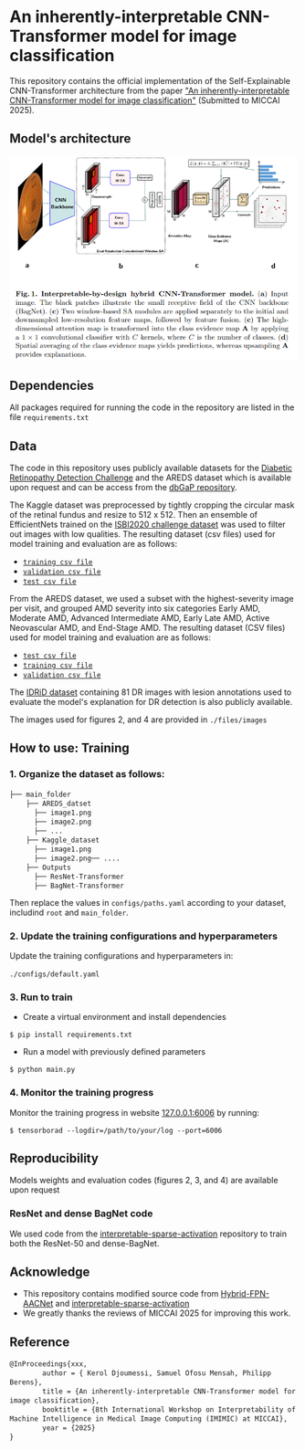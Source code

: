 # An inherently-interpretable CNN-Transformer model for image classification
This repository contains the official implementation of the Self-Explainable CNN-Transformer architecture from the paper ["An inherently-interpretable CNN-Transformer model for image classification"](https://conferences.miccai.org/2025/en/default.asp) (Submitted to MICCAI 2025).

## Model's architecture
![Model's architecture](./files/fig1_architecture.png)

## Dependencies
All packages required for running the code in the repository are listed in the file `requirements.txt`

## Data
The code in this repository uses publicly available datasets for the [Diabetic Retinopathy Detection Challenge](https://www.kaggle.com/c/diabetic-retinopathy-detection/data) and the AREDS dataset which is available upon request and can be access from the [dbGaP repository](https://www.ncbi.nlm.nih.gov/projects/gap/cgi-bin/study.cgi?study_id=phs000001.v3.p1).

The Kaggle dataset was preprocessed by tightly cropping the circular mask of the retinal fundus and resize to 512 x 512. Then an ensemble of EfficientNets trained on the [ISBI2020 challenge dataset](https://isbi.deepdr.org/challenge2.html) was used to filter out images with low qualities. The resulting dataset (csv files) used for model training and evaluation are as follows: 
- [`training csv file`](./files/csv/kaggle/kaggle_gradable_train.csv)
- [`validation csv file`](./files/csv/kaggle/kaggle_gradable_val.csv)
- [`test csv file`](./files/csv/kaggle/kaggle_gradable_test.csv)

From the AREDS dataset, we used a subset with the highest-severity image per visit, and grouped AMD severity into six categories Early AMD, Moderate AMD, Advanced Intermediate AMD, Early Late AMD, Active Neovascular AMD, and End-Stage AMD. The resulting dataset (CSV files) used for model training and evaluation are as follows:
- [`test csv file`](./files/csv/Areds/test.csv) 
- [`training csv file`](./files/csv/Areds/train.csv)
- [`validation csv file`](./files/csv/val.csv)

The [IDRiD dataset](https://ieee-dataport.org/open-access/indian-diabetic-retinopathy-image-dataset-idrid) containing $81$ DR images with lesion annotations used to evaluate the model's explanation for DR detection is also publicly available. 

The images used for figures 2, and 4 are provided in `./files/images`

## How to use: Training
### 1. Organize the dataset as follows:
```
├── main_folder
    ├── AREDS_datset 
      ├── image1.png
      ├── image2.png
      ├── ...
    ├── Kaggle_dataset
      ├── image1.png
      ├── image2.png── ....
    ├── Outputs
      ├── ResNet-Transformer
      ├── BagNet-Transformer 
```

Then replace the values in  `configs/paths.yaml` according to your dataset, includind `root` and `main_folder`.

### 2. Update the training configurations and hyperparameters 
Update the training configurations and hyperparameters in: 

 `./configs/default.yaml`

### 3. Run to train
- Create a virtual environment and install dependencies 
```shell
$ pip install requirements.txt
```
- Run a model with previously defined parameters
```shell
$ python main.py
```

### 4. Monitor the training progress 
Monitor the training progress in website [127.0.0.1:6006](127.0.0.1:6006) by running:

```
$ tensorborad --logdir=/path/to/your/log --port=6006
```

## Reproducibility
Models weights and evaluation codes (figures 2, 3, and 4) are available upon request

### ResNet and dense BagNet code
We used code from the [interpretable-sparse-activation](https://github.com/kdjoumessi/interpretable-sparse-activation) repository to train both the ResNet-50 and dense-BagNet.

## Acknowledge
- This repository contains modified source code from [Hybrid-FPN-AACNet](https://github.com/zaidilyas89/Hybrid-FPN-AACNet) and [interpretable-sparse-activation](https://github.com/kdjoumessi/interpretable-sparse-activation)
- We greatly thanks the reviews of MICCAI 2025 for improving this work.

## Reference
```
@InProceedings{xxx,
        author = { Kerol Djoumessi, Samuel Ofosu Mensah, Philipp Berens},
        title = {An inherently-interpretable CNN-Transformer model for image classification},
        booktitle = {8th International Workshop on Interpretability of Machine Intelligence in Medical Image Computing (IMIMIC) at MICCAI},
        year = {2025}
}
```
